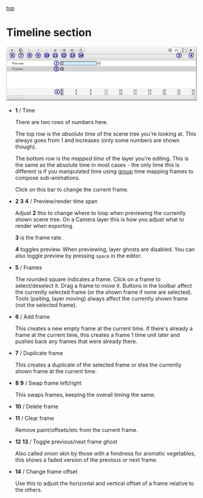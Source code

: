 [top](userguide.md)

# Timeline section

![Timeline section](timeline.jpg)

* **1** / Time

   There are two rows of numbers here.

   The top row is the _absolute time_ of the scene tree you're looking at.  This always goes from 1 and increases (only some numbers are shown though).

   The bottom row is the _mapped time_ of the layer you're editing.  This is the same as the absolute time in most cases - the only time this is different is if you manipulated time using [group](group_layer.md) time mapping frames to compose sub-animations.

   Click on this bar to change the current frame.

* **2** **3** **4** / Preview/render time span

   Adjust **2** this to change where to loop when previewing the currently shown scene tree.  On a Camera layer this is how you adjust what to render when exporting.

   **3** is the frame rate.

   **4** toggles preview.  When previewing, layer ghosts are disabled.  You can also toggle preview by pressing `space` in the editor.

* **5** / Frames

   The rounded square indicates a frame.  Click on a frame to select/deselect it.  Drag a frame to move it.  Buttons in the toolbar affect the currently selected frame (or the shown frame if none are selected).  Tools (paiting, layer moving) always affect the currently shown frame (not the selected frame).

* **6** / Add frame

   This creates a new empty frame at the current time.  If there's already a frame at the current time, this creates a frame 1 time unit later and pushes back any frames that were already there.

* **7** / Duplicate frame

   This creates a duplicate of the selected frame or else the currently shown frame at the current time.

* **8** **9** / Swap frame left/right

   This swaps frames, keeping the overall timing the same.

* **10** / Delete frame

* **11** / Clear frame

   Remove paint/offsets/etc from the current frame.

* **12** **13** / Toggle previous/next frame ghost

   Also called onion skin by those with a fondness for aromatic vegetables, this shows a faded version of the previous or next frame.

* **14** / Change frame offset

   Use this to adjust the horizontal and vertical offset of a frame relative to the others.
